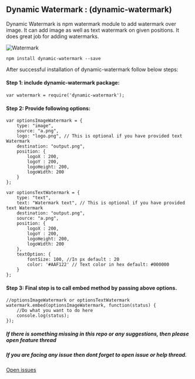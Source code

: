 ## Dynamic Watermark : (dynamic-watermark)

Dynamic Watermark is npm watermark module to add watermark over image. It can add image as well as text watermark on given positions. It does great job for adding watermarks.

![Watermark](https://github.com/navjotdhanawat/dynamic-watermark/blob/master/sample-watermark.jpg?style=centerme)

```
npm install dynamic-watermark --save

```


After successful installation of dynamic-watermark follow below steps:

#### Step 1: include dynamic-watermark package:
```
var watermark = require('dynamic-watermark');
```

#### Step 2: Provide following options:
```
var optionsImageWatermark = {
    type: "image",
    source: "a.png",
    logo: "logo.png", // This is optional if you have provided text Watermark
    destination: "output.png",
    position: {
        logoX : 200,
        logoY : 200,
        logoHeight: 200,
        logoWidth: 200
    }
};

var optionsTextWatermark = {
    type: "text",
    text: "Watermark text", // This is optional if you have provided text Watermark
    destination: "output.png",
    source: "a.png",
    position: {
        logoX : 200,
        logoY : 200,
        logoHeight: 200,
        logoWidth: 200
    },
    textOption: {
        fontSize: 100, //In px default : 20
        color: '#AAF122' // Text color in hex default: #000000
    }
};
```
#### Step 3: Final step is to call embed method by passing above options.
```
//optionsImageWatermark or optionsTextWatermark
watermark.embed(optionsImageWatermark, function(status) {
    //Do what you want to do here
    console.log(status);
});
```

##### If there is something missing in this repo or any suggestions, then please open feature thread

##### If you are facing any issue then dont forget to open issue or help thread.
[Open issues](https://github.com/navjotdhanawat/dynamic-watermark/issues)
